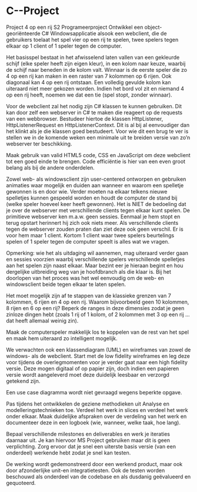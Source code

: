 # C--Project
Project 4 op een rij S2 Programeerproject
Ontwikkel een object-georiënteerde C# Windowsapplicatie alsook een webclient, die de gebruikers toelaat het spel vier op een rij te spelen, twee spelers tegen elkaar op 1 client of 1 speler tegen de computer. 

Het basisspel bestaat in het afwisselend laten vallen van een gekleurde schijf (elke speler heeft zijn eigen kleur), in een kolom naar keuze, waarbij de schijf naar beneden in de kolom valt. Winnaar is de eerste speler die zo 4 op een rij kan maken in een raster van 7 kolommen op 6 rijen. Ook diagonaal kan 4 op een rij ontstaan. Een volledig gevulde kolom kan uiteraard niet meer gekozen worden. Indien het bord vol zit en niemand 4 op een rij heeft, noemen we dat een tie (spel stopt, zonder winnaar).

Voor de webclient zal het nodig zijn C# klassen te kunnen gebruiken. Dit kan door zelf een webserver in C# te maken die reageert op de requests van een webbrowser. Bestudeer hiertoe de klassen HttpListener, HttpListenerRequest en HttpListenerContext. Dit is al bij al eenvoudiger dan het klinkt als je die klassen goed bestudeert. Voor wie dit een brug te ver is stellen we in de komende weken een minimale uit te breiden versie van zo’n webserver ter beschikking.

Maak gebruik van valid HTML5 code, CSS en JavaScript om deze webclient tot een goed einde te brengen. Code efficiëntie is hier van een even groot belang als bij de andere onderdelen. 

Zowel web- als windowsclient zijn user-centered ontworpen en gebruiken animaties waar mogelijk en duiden aan wanneer en waarom een spelletje gewonnen is en door wie. Verder moeten na elkaar telkens nieuwe spelletjes kunnen gespeeld worden en houdt de computer de stand bij (welke speler hoeveel keer heeft gewonnen). Het is NIET de bedoeling dat je over de webserver met verschillende clients tegen elkaar kunt spelen. De primitieve webserver ken m.a.w. geen sessies. Eenmaal je hem stopt en terug opstart herinnert hij zich ook niets meer. Als verschillende clients tegen de webserver zouden praten dan ziet deze ook geen verschil. Er is voor hem maar 1 client. Kortom 1 client waar twee spelers beurtelings spelen of 1 speler tegen de computer speelt is alles wat we vragen.

Opmerking: wie het als uitdaging wil aannemen, mag uiteraard verder gaan en sessies voorzien waarbij verschillende spelers verschillende spelletjes aan het spelen zijn naast elkaar. Maar bezint eer je hieraan begint en hou dergelijke uitbreiding weg van je hoofdbranch als die klaar is. Bij het doorlopen van het proces was het wel eenvoudig om de web- en windowsclient beide tegen elkaar te laten spelen.

Het moet mogelijk zijn af te stappen van de klassieke grenzen van 7 kolommen, 6 rijen en 4 op een rij. Waarom bijvoorbeeld geen 10 kolommen, 8 rijen en 6 op een rij? Beperk de ranges in deze dimensies zodat je geen zinloze dingen hebt (zoals 1 rij of 1 kolom, of 2 kolommen met 3 op een rij … dat heeft allemaal weinig zin).

Maak de computerspeler makkelijk los te koppelen van de rest van het spel en maak hem uiteraard zo intelligent mogelijk.

We verwachten ook een klassendiagram (UML) en wireframes van zowel de windows- als de webclient. Start met de low fidelity wireframes en leg deze voor tijdens de overlegmomenten voor je verder gaat naar een high fidelity versie. Deze mogen digitaal of op papier zijn, doch indien een papieren versie wordt aangeleverd moet deze duidelijk leesbaar en verzorgd getekend zijn. 

Een use case diagramma wordt niet gevraagd wegens beperkte opgave.

Pas tijdens het ontwikkelen de geziene methodieken uit Analyse en modelleringstechnieken toe. Verdeel het werk in slices en verdeel het werk onder elkaar. Maak duidelijke afspraken over de verdeling van het werk en documenteer deze in een logboek (wie, wanneer, welke taak, hoe lang). 

Bepaal verschillende milestones en deliverables en werk je iteraties daarnaar uit. Je kan hiervoor MS Project gebruiken maar dit is geen verplichting. 
Zorg ervoor dat je snel een uiterste basis versie (van een onderdeel) werkende hebt zodat je snel kan testen. 

De werking wordt gedemonstreerd door een werkend product, maar ook door afzonderlijke unit-en integratietesten. Ook de testen worden beschouwd als onderdeel van de codebase en als dusdanig geëvalueerd en gequoteerd.
